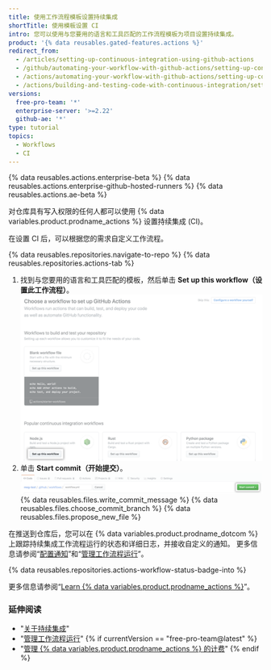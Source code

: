 ```yaml
---
title: 使用工作流程模板设置持续集成
shortTitle: 使用模板设置 CI
intro: 您可以使用与您要用的语言和工具匹配的工作流程模板为项目设置持续集成。
product: '{% data reusables.gated-features.actions %}'
redirect_from:
  - /articles/setting-up-continuous-integration-using-github-actions
  - /github/automating-your-workflow-with-github-actions/setting-up-continuous-integration-using-github-actions
  - /actions/automating-your-workflow-with-github-actions/setting-up-continuous-integration-using-github-actions
  - /actions/building-and-testing-code-with-continuous-integration/setting-up-continuous-integration-using-github-actions
versions:
  free-pro-team: '*'
  enterprise-server: '>=2.22'
  github-ae: '*'
type: tutorial
topics:
  - Workflows
  - CI
---
```


{% data reusables.actions.enterprise-beta %}
{% data reusables.actions.enterprise-github-hosted-runners %}
{% data reusables.actions.ae-beta %}

对仓库具有写入权限的任何人都可以使用 {% data variables.product.prodname_actions %} 设置持续集成 (CI)。

在设置 CI 后，可以根据您的需求自定义工作流程。

{% data reusables.repositories.navigate-to-repo %}
{% data reusables.repositories.actions-tab %}
1. 找到与您要用的语言和工具匹配的模板，然后单击 **Set up this workflow（设置此工作流程）**。 ![设置工作流程按钮](/assets/images/help/repository/setup-workflow-button.png)
5. 单击 **Start commit（开始提交）**。 ![开始提交按钮](/assets/images/help/repository/start-commit.png)
{% data reusables.files.write_commit_message %}
{% data reusables.files.choose_commit_branch %}
{% data reusables.files.propose_new_file %}

在推送到仓库后，您可以在 {% data variables.product.prodname_dotcom %} 上跟踪持续集成工作流程运行的状态和详细日志，并接收自定义的通知。 更多信息请参阅“[配置通知](/github/managing-subscriptions-and-notifications-on-github/configuring-notifications#github-actions-notification-options)”和“[管理工作流程运行](/articles/managing-a-workflow-run)”。

{% data reusables.repositories.actions-workflow-status-badge-into %}

更多信息请参阅“[Learn {% data variables.product.prodname_actions %}](/actions/learn-github-actions)”。

### 延伸阅读

- "[关于持续集成](/articles/about-continuous-integration)"
- "[管理工作流程运行](/articles/managing-a-workflow-run)"
{% if currentVersion == "free-pro-team@latest" %}
- "[管理 {% data variables.product.prodname_actions %} 的计费](/billing/managing-billing-for-github-actions)"
{% endif %}
